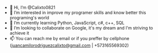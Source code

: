 - 👋 Hi, I’m @Calixto0821
- 👀 I’m interested in improve my programer skills and know better this programing's world
- 🌱 I’m currently learning Python, JavaScript, c#, c++, SQL 
- 💞️ I’m looking to collaborate on Google, it's my dream and I'm striving to achieve it
- 📫 You can reach me by email or if you preffer by cellphone (juancamilorodriguezcalixto@gmail.com | +573165569302)
